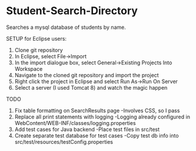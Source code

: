 # Student-Search-Directory
Searches a mysql database of students by name.

SETUP for Eclipse users:
1. Clone git repository
2. In Eclipse, select File->Import
3. In the import dialogue box, select General->Existing Projects Into Workspace
4. Navigate to the cloned git repository and import the project
5. Right click the project in Eclipse and select Run As->Run On Server
6. Select a server (I used Tomcat 8) and watch the magic happen

TODO
1. Fix table formatting on SearchResults page
  -Involves CSS, so I pass
2. Replace all print statements with logging
  -Logging already configured in WebContent/WEB-INF/classes/logging.properties
3. Add test cases for Java backend
  -Place test files in src/test
4. Create separate test database for test cases
  -Copy test db info into src/test/resources/testConfig.properties
